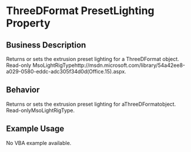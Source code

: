 # ThreeDFormat PresetLighting Property

## Business Description
Returns or sets the extrusion preset lighting for a ThreeDFormat object. Read-only MsoLightRigTypehttp://msdn.microsoft.com/library/54a42ee8-a029-0580-eddc-adc305f34d0d(Office.15).aspx.

## Behavior
Returns or sets the extrusion preset lighting for aThreeDFormatobject. Read-onlyMsoLightRigType.

## Example Usage
No VBA example available.